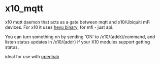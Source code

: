 # x10_mqtt
x10 mqtt daemon that acts as a gate between mqtt and x10/Ubiquiti mFi devices.
For x10 it uses [heyu binary](http://heyu.tanj.com/), for mfi - just api.

You can turn something on by sending 'ON' to /x10/{addr}/command, and listen status updates in /x10/{addr} if your X10 modules support getting status.

ideal for use with [openhab](http://www.openhab.org/)
